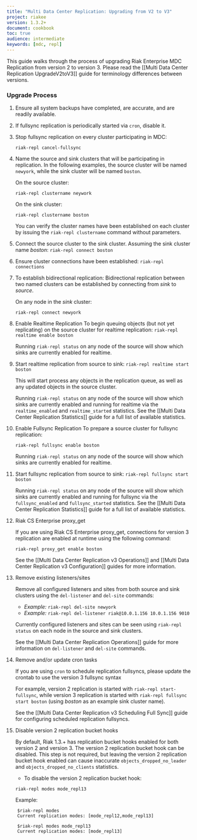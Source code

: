 ```yaml
---
title: "Multi Data Center Replication: Upgrading from V2 to V3"
project: riakee
version: 1.3.2+
document: cookbook
toc: true
audience: intermediate
keywords: [mdc, repl]
---
```


This guide walks through the process of upgrading Riak Enterprise MDC Replication from version 2 to version 3. Please read the [[Multi Data Center Replication UpgradeV2toV3]] guide for terminology differences between versions.

### Upgrade Process

1. Ensure all system backups have completed, are accurate, and are readily available.
2. If fullsync replication is periodically started via `cron`, disable it.
3. Stop fullsync replication on every cluster participating in MDC:

	`riak-repl cancel-fullsync`

4. Name the source and sink clusters that will be participating in replication. In the following examples, the source cluster will be named `newyork`, while the sink cluster will be named `boston`.
	
	On the source cluster:
	
	`riak-repl clustername neywork`
	
	On the sink cluster:
	
	`riak-repl clustername boston`

	You can verify the cluster names have been established on each cluster by issuing the `riak-repl clustername` command without parameters.

5. Connect the source cluster to the sink cluster. Assuming the sink cluster name *boston*:
  `riak-repl connect boston`

6. Ensure cluster connections have been established:
`riak-repl connections`

7. To establish bidirectional replication: 
	Bidirectional replication between two named clusters can be established by connecting from *sink* to *source*.

	On any node in the *sink* cluster:

	`riak-repl connect newyork`

8. Enable Realtime Replication
	To begin queuing objects (but not yet replicating) on the source cluster for realtime replication:
	`riak-repl realtime enable boston`

	Running `riak-repl status` on any node of the source will show which sinks are currently enabled for realtime.

9. Start realtime replication from source to sink:
`riak-repl realtime start boston`

	This will start process any objects in the replication queue, as well as any updated objects in the source cluster.

	Running `riak-repl status` on any node of the source will show which sinks are currently enabled and running for realtime via the `realtime_enabled` and `realtime_started` statistics. See the [[Multi Data Center Replication Statistics]] guide for a full list of available statistics. 

10. Enable Fullsync Replication
	To prepare a source cluster for fullsync replication:
	
	`riak-repl fullsync enable boston`

	Running `riak-repl status` on any node of the source will show which sinks are currently enabled for realtime.

11. Start fullsync replication from source to sink:
	`riak-repl fullsync start boston`

	Running `riak-repl status` on any node of the source will show which sinks are currently enabled and running for fullsync via the `fullsync_enabled` and `fullsync_started` statistics. See the [[Multi Data Center Replication Statistics]] guide for a full list of available statistics. 

12. Riak CS Enterprise proxy_get 

	If you are using Riak CS Enterprise proxy_get, connections for version 3 replication are enabled at runtime using the following command:

	`riak-repl proxy_get enable boston`
	
	See the [[Multi Data Center Replication v3 Operations]] and [[Multi Data Center Replication v3 Configuration]] guides for more information.

13. Remove existing listeners/sites

	Remove all configured listeners and sites from both source and sink clusters using the `del-listener` and `del-site` commands:

	* *Example:* `riak-repl del-site newyork`
	* *Example:* `riak-repl del-listener riak@10.0.1.156 10.0.1.156 9010`

	Currently configured listeners and sites can be seen using `riak-repl status` on each node in the source and sink clusters.

	See the [[Multi Data Center Replication Operations]] guide for more information on `del-listener` and `del-site` commands.

14. Remove and/or update cron tasks

	If you are using `cron` to schedule replication fullsyncs, please update the crontab to use the version 3 fullsync syntax

	For example, version 2 replication is started with `riak-repl start-fullsync`, while version 3 replication is started with `riak-repl fullsync start boston` (using *boston* as an example sink cluster name).

	See the [[Multi Data Center Replication v3 Scheduling Full Sync]] guide for configuring scheduled replication fullsyncs.

15. Disable version 2 replication bucket hooks

	By default, Riak 1.3.+ has replication bucket hooks enabled for both version 2 and version 3. The version 2 replication bucket hook can be disabled. This step is not required, but leaving the version 2 replication bucket hook enabled can cause inaccurate `objects_dropped_no_leader` and `objects_dropped_no_clients` statistics.

	* To disable the version 2 replication bucket hook:

	`riak-repl modes mode_repl13`

	Example:

```
	$riak-repl modes
	Current replication modes: [mode_repl12,mode_repl13]

	$riak-repl modes mode_repl13
	Current replication modes: [mode_repl13]
```

